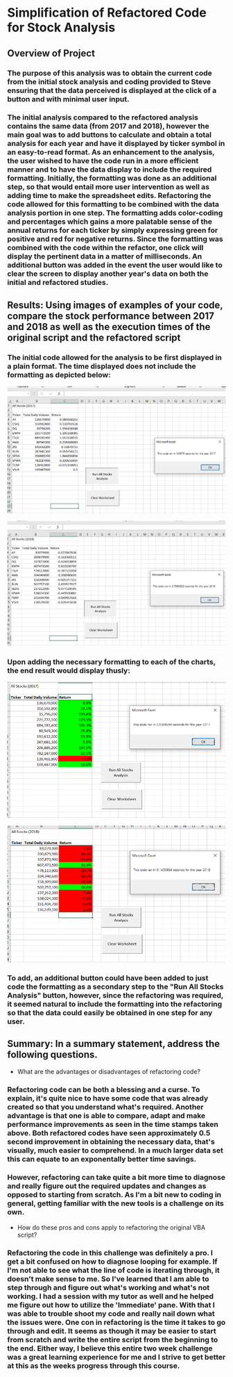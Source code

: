# Simplification of Refactored Code for Stock Analysis

## Overview of Project
### The purpose of this analysis was to obtain the current code from the initial stock analysis and coding provided to Steve ensuring that the data perceived is displayed at the click of a button and with minimal user input.

### The initial analysis compared to the refactored analysis contains the same data (from 2017 and 2018), however the main goal was to add buttons to calculate and obtain a total analysis for each year and have it displayed by ticker symbol in an easy-to-read format.  As an enhancement to the analysis, the user wished to have the code run in a more efficient manner and to have the data display to include the required formatting.  Initially, the formatting was done as an additional step, so that would entail more user intervention as well as adding time to make the spreadsheet edits.  Refactoring the code allowed for this formatting to be combined with the data analysis portion in one step.  The formatting adds color-coding and percentages which gains a more palatable sense of the annual returns for each ticker by simply expressing green for positive and red for negative returns.  Since the formatting was combined with the code within the refactor, one click will display the pertinent data in a matter of milliseconds.  An additional button was added in the event the user would like to clear the screen to display another year's data on both the initial and refactored studies.

## Results: Using images of examples of your code, compare the stock performance between 2017 and 2018 as well as the execution times of the original script and the refactored script

### The initial code allowed for the analysis to be first displayed in a plain format.  The time displayed does not include the formatting as depicted below:
![AllStocks2017.PNG](./Resources/AllStocks2017.PNG)

![AllStocks2018.PNG](./Resources/AllStocks2018.PNG)

### Upon adding the necessary formatting to each of the charts, the end result would display thusly:
![AllStocks2017Formatted.PNG](./Resources/AllStocks2017Formatted.PNG)

![AllStocks2018Formatted.PNG](./Resources/AllStocks2018Formatted.PNG)

### To add, an additional button could have been added to just code the formatting as a secondary step to the "Run All Stocks Analysis" button, however, since the refactoring was required, it seemed natural to include the formatting into the refactoring so that the data could easily be obtained in one step for any user.

## Summary: In a summary statement, address the following questions.
- What are the advantages or disadvantages of refactoring code?
### Refactoring code can be both a blessing and a curse.  To explain, it's quite nice to have some code that was already created so that you understand what's required.  Another advantage is that one is able to compare, adapt and make performance improvements as seen in the time stamps taken above.  Both refactored codes have seen approximately 0.5 second improvement in obtaining the necessary data, that's visually, much easier to comprehend.  In a much larger data set this can equate to an exponentally better time savings.
### However, refactoring can take quite a bit more time to diagnose and really figure out the required updates and changes as opposed to starting from scratch.  As I'm a bit new to coding in general, getting familiar with the new tools is a challenge on its own.

- How do these pros and cons apply to refactoring the original VBA script?
### Refactoring the code in this challenge was definitely a pro.  I get a bit confused on how to diagnose looping for example.  If I'm not able to see what the line of code is iterating through, it doesn't make sense to me.  So I've learned that I am able to step through and figure out what's working and what's not working.  I had a session with my tutor as well and he helped me figure out how to utilize the 'Immediate' pane.  With that I was able to trouble shoot my code and really nail down what the issues were.  One con in refactoring is the time it takes to go through and edit.  It seems as though it may be easier to start from scratch and write the entire script from the beginning to the end.  Either way, I believe this entire two week challenge was a great learning experience for me and I strive to get better at this as the weeks progress through this course.